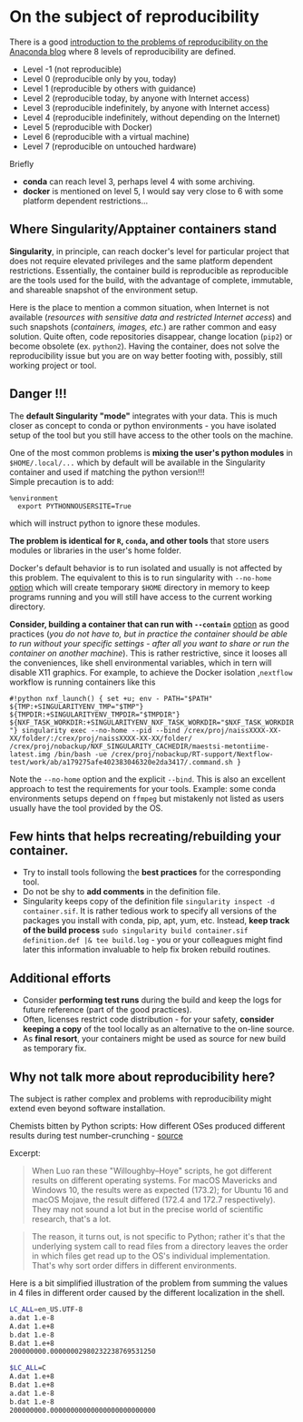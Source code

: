 # On the subject of reproducibility

There is a good [introduction to the problems of reproducibility on the Anaconda blog](https://www.anaconda.com/blog/8-levels-of-reproducibi) where 8 levels of reproducibility are defined.

- Level -1 (not reproducible)
- Level 0 (reproducible only by you, today)
- Level 1 (reproducible by others with guidance)
- Level 2 (reproducible today, by anyone with Internet access)
- Level 3 (reproducible indefinitely, by anyone with Internet access)
- Level 4 (reproducible indefinitely, without depending on the Internet)
- Level 5 (reproducible with Docker)
- Level 6 (reproducible with a virtual machine)
- Level 7 (reproducible on untouched hardware)

Briefly

- **conda** can reach level 3, perhaps level 4 with some archiving.
- **docker** is mentioned on level 5, I would say very close to 6 with some platform dependent restrictions...

## Where Singularity/Apptainer containers stand
**Singularity**, in principle, can reach docker's level for particular project that does not require elevated privileges and the same platform dependent restrictions. Essentially, the container build is reproducible as reproducible are the tools used for the build, with the advantage of complete, immutable, and shareable snapshot of the environment setup.  

Here is the place to mention a common situation, when Internet is not available (*resources with sensitive data and restricted Internet access*) and such snapshots (*containers, images, etc.*) are rather common and easy solution. Quite often, code repositories disappear, change location (`pip2`) or become obsolete (ex. `python2`). Having the container, does not solve the reproducibility issue but you are on way better footing with, possibly, still working project or tool.

## Danger !!!
The **default Singularity "mode"** integrates with your data. This is much closer as concept to conda or python environments - you have isolated setup of the tool but you still have access to the other tools on the machine.

One of the most common problems is **mixing the user's python modules** in `$HOME/.local/...` which by default will be available in the Singularity container and used if matching the python version!!!  
Simple precaution is to add:
```singularity
%environment
  export PYTHONNOUSERSITE=True
```
which will instruct python to ignore these modules.

**The problem is identical for `R`, `conda`, and other tools** that store users modules or libraries in the user's home folder.

Docker's default behavior is to run isolated and usually is not affected by this problem. The equivalent to this is to run singularity with `--no-home` [option](https://docs.sylabs.io/guides/latest/user-guide/bind_paths_and_mounts.html#using-no-home-and-containall-flags) which will create temporary `$HOME` directory in memory to keep programs running and you will still have access to the current working directory.

**Consider, building a container that can run with `--contain`** [option](https://docs.sylabs.io/guides/latest/user-guide/bind_paths_and_mounts.html#using-no-home-and-containall-flags) as good practices (*you do not have to, but in practice the container should be able to run without your specific settings - after all you want to share or run the container on another machine*). This is rather restrictive, since it looses all the conveniences, like shell environmental variables, which in tern will disable X11 graphics. For example, to achieve the Docker isolation ,`nextflow` workflow is running containers like this 

`#!python nxf_launch() {
    set +u; env - PATH="$PATH" ${TMP:+SINGULARITYENV_TMP="$TMP"} ${TMPDIR:+SINGULARITYENV_TMPDIR="$TMPDIR"} ${NXF_TASK_WORKDIR:+SINGULARITYENV_NXF_TASK_WORKDIR="$NXF_TASK_WORKDIR"} singularity exec --no-home --pid --bind /crex/proj/naissXXXX-XX-XX/folder/:/crex/proj/naissXXXX-XX-XX/folder/ /crex/proj/nobackup/NXF_SINGULARITY_CACHEDIR/maestsi-metontiime-latest.img /bin/bash -ue /crex/proj/nobackup/RT-support/Nextflow-test/work/ab/a179275afe402383046320e2da3417/.command.sh
}`

Note the `--no-home` option and the explicit `--bind`. This is also an excellent approach to test the requirements for your tools. Example: some conda environments setups depend on `ffmpeg` but mistakenly not listed as users usually have the tool provided by the OS.


## Few hints that helps recreating/rebuilding your container.
- Try to install tools following the **best practices** for the corresponding tool.
- Do not be shy to **add comments** in the definition file.
- Singularity keeps copy of the definition file `singularity inspect -d container.sif`. It is rather tedious work to specify all versions of the packages you install with conda, pip, apt, yum, etc. Instead, **keep track of the build process**
`sudo singularity build container.sif definition.def |& tee build.log` - you or your colleagues might find later this information invaluable to help fix broken rebuild routines.

## Additional efforts
- Consider **performing test runs** during the build and keep the logs for future reference (part of the good practices).
- Often, licenses restrict code distribution - for your safety, **consider keeping a copy** of the tool locally as an alternative to the on-line source.
- As **final resort**, your containers might be used as source for new build as temporary fix.

## Why not talk more about reproducibility here?
The subject is rather complex and problems with reproducibility might extend even beyond software installation.

Chemists bitten by Python scripts: How different OSes produced different results during test number-crunching - [source](https://www.theregister.com/2019/10/15/bug_python_scripts/)

Excerpt:
> When Luo ran these "Willoughby–Hoye" scripts, he got different results on different operating systems. For macOS Mavericks and Windows 10, the results were as expected (173.2); for Ubuntu 16 and macOS Mojave, the result differed (172.4 and 172.7 respectively). They may not sound a lot but in the precise world of scientific research, that's a lot.

> The reason, it turns out, is not specific to Python; rather it's that the underlying system call to read files from a directory leaves the order in which files get read up to the OS's individual implementation. That's why sort order differs in different environments.

Here is a bit simplified illustration of the problem from summing the values in 4 files in different order caused by the different localization in the shell.

```bash
LC_ALL=en_US.UTF-8
a.dat 1.e-8
A.dat 1.e+8
b.dat 1.e-8
B.dat 1.e+8
200000000.00000002980232238769531250

$LC_ALL=C
A.dat 1.e+8
B.dat 1.e+8
a.dat 1.e-8
b.dat 1.e-8
200000000.00000000000000000000000000
```